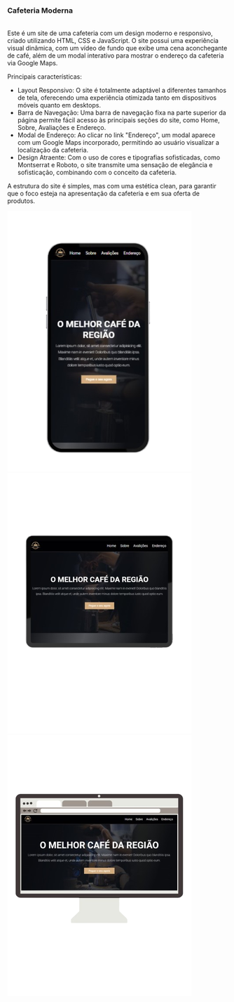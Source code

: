 
<h3>Cafeteria Moderna</h3>
<br>
Este é um site de uma cafeteria com um design moderno e responsivo, criado utilizando HTML, CSS e JavaScript.
O site possui uma experiência visual dinâmica, com um vídeo de fundo que exibe uma cena aconchegante de café,
além de um modal interativo para mostrar o endereço da cafeteria via Google Maps.

Principais características:

  - Layout Responsivo: O site é totalmente adaptável a diferentes tamanhos de tela, oferecendo uma experiência otimizada tanto em dispositivos móveis quanto em desktops.
  - Barra de Navegação: Uma barra de navegação fixa na parte superior da página permite fácil acesso às principais seções do site, como Home, Sobre, Avaliações e Endereço.
  - Modal de Endereço: Ao clicar no link "Endereço", um modal aparece com um Google Maps incorporado, permitindo ao usuário visualizar a localização da cafeteria.
  - Design Atraente: Com o uso de cores e tipografias sofisticadas, como Montserrat e Roboto, o site transmite uma sensação de elegância e sofisticação,
    combinando com o conceito da cafeteria.

A estrutura do site é simples, mas com uma estética clean, para garantir que o foco esteja na apresentação da cafeteria e em sua oferta de produtos.

<img src="https://github.com/BrunoAPinheiro/Cafeteria/blob/main/img/Mockup%20cell.png?raw=true">
<img src="https://github.com/BrunoAPinheiro/Cafeteria/blob/main/img/Mockup%20tablet.png?raw=true">
<img src="https://github.com/BrunoAPinheiro/Cafeteria/blob/main/img/mockup%20pc.png?raw=true">

